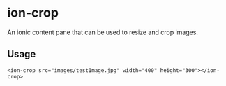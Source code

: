 # ion-crop
 An ionic content pane that can be used to resize and crop images.
 
## Usage
 `<ion-crop src="images/testImage.jpg" width="400" height="300"></ion-crop>`
